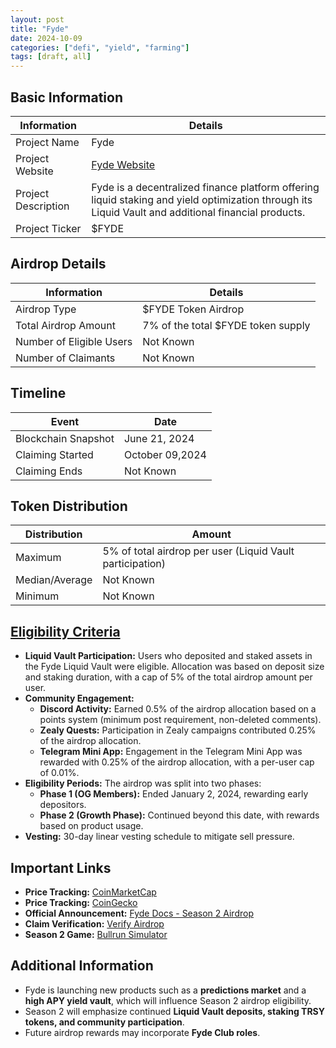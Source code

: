 ```yaml
---
layout: post
title: "Fyde"
date: 2024-10-09
categories: ["defi", "yield", "farming"]
tags: [draft, all]
---
```


## Basic Information

| Information         | Details                                                                                                                                             |
| ------------------- | --------------------------------------------------------------------------------------------------------------------------------------------------- |
| Project Name        | Fyde                                                                                                                                                |
| Project Website     | [Fyde Website](https://app.fyde.fi)                                                                                                                 |
| Project Description | Fyde is a decentralized finance platform offering liquid staking and yield optimization through its Liquid Vault and additional financial products. |
| Project Ticker      | $FYDE                                                                                                                                               |

## Airdrop Details

| Information              | Details                            |
| ------------------------ | ---------------------------------- |
| Airdrop Type             | $FYDE Token Airdrop                |
| Total Airdrop Amount     | 7% of the total $FYDE token supply |
| Number of Eligible Users | Not Known                          |
| Number of Claimants      | Not Known                          |

## Timeline

| Event               | Date            |
| ------------------- | --------------- |
| Blockchain Snapshot | June 21, 2024   |
| Claiming Started    | October 09,2024 |
| Claiming Ends       | Not Known       |

## Token Distribution

| Distribution   | Amount                                                    |
| -------------- | --------------------------------------------------------- |
| Maximum        | 5% of total airdrop per user (Liquid Vault participation) |
| Median/Average | Not Known                                                 |
| Minimum        | Not Known                                                 |

## [Eligibility Criteria](https://docs.fyde.fi/overview/usdfyde-season-2-airdrop)

- **Liquid Vault Participation:** Users who deposited and staked assets in the Fyde Liquid Vault were eligible. Allocation was based on deposit size and staking duration, with a cap of 5% of the total airdrop amount per user.
- **Community Engagement:**
  - **Discord Activity:** Earned 0.5% of the airdrop allocation based on a points system (minimum post requirement, non-deleted comments).
  - **Zealy Quests:** Participation in Zealy campaigns contributed 0.25% of the airdrop allocation.
  - **Telegram Mini App:** Engagement in the Telegram Mini App was rewarded with 0.25% of the airdrop allocation, with a per-user cap of 0.01%.
- **Eligibility Periods:** The airdrop was split into two phases:
  - **Phase 1 (OG Members):** Ended January 2, 2024, rewarding early depositors.
  - **Phase 2 (Growth Phase):** Continued beyond this date, with rewards based on product usage.
- **Vesting:** 30-day linear vesting schedule to mitigate sell pressure.

## Important Links

- **Price Tracking:** [CoinMarketCap](https://coinmarketcap.com/currencies/fyde)
- **Price Tracking:** [CoinGecko](https://www.coingecko.com/en/coins/fyde)
- **Official Announcement:** [Fyde Docs - Season 2 Airdrop](https://docs.fyde.fi/overview/usdfyde-season-2-airdrop)
- **Claim Verification:** [Verify Airdrop](https://app.fyde.fi/verify-airdrop)
- **Season 2 Game:** [Bullrun Simulator](https://game.fyde.fi)

## Additional Information

- Fyde is launching new products such as a **predictions market** and a **high APY yield vault**, which will influence Season 2 airdrop eligibility.
- Season 2 will emphasize continued **Liquid Vault deposits, staking TRSY tokens, and community participation**.
- Future airdrop rewards may incorporate **Fyde Club roles**.
